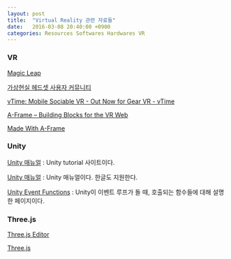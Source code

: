 ```yaml
---
layout: post
title:  "Virtual Reality 관련 자료들"
date:   2016-03-08 20:40:00 +0900
categories: Resources Softwares Hardwares VR
---
```



### VR

[Magic Leap](http://www.magicleap.com/#/contact)

[가상현실 헤드셋 사용자 커뮤니티](https://www.facebook.com/groups/vrheadsetgrp/)

[vTime: Mobile Sociable VR - Out Now for Gear VR - vTime](https://vtime.net/)

[A-Frame – Building Blocks for the VR Web](https://aframe.io/)

[Made With A-Frame](https://aframevr.tumblr.com)


### Unity

[Unity 매뉴얼](http://unity3d.com/kr/learn/tutorials) : Unity tutorial 사이트이다.

[Unity 매뉴얼](http://docs.unity3d.com/kr/current/Manual/) : Unity 매뉴얼이다. 한글도 지원한다.

[Unity Event Functions](http://docs.unity3d.com/Manual/ExecutionOrder.html) : Unity이 이벤트 루프가 돌 때, 호출되는 함수들에 대해 설명한 페이지이다.


### Three.js

[Three.js Editor](http://threejs.org/editor/)

[Three.js](http://threejs.org)
